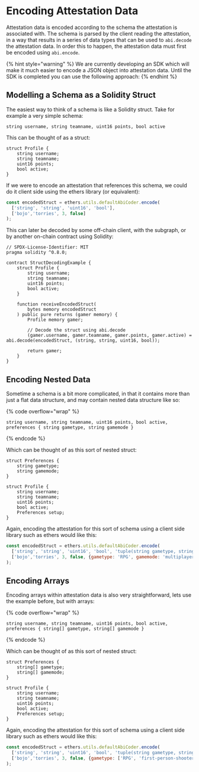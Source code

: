# Encoding Attestation Data

Attestation data is encoded according to the schema the attestation is associated with. The schema is parsed by the client reading the attestation, in a way that results in a series of data types that can be used to `abi.decode` the attestation data. In order this to happen, the attestation data must first be encoded using `abi.encode`.

{% hint style="warning" %}
We are currently developing an SDK which will make it much easier to encode a JSON object into attestation data.  Until the SDK is completed you can use the following approach:
{% endhint %}

## Modelling a Schema as a Solidity Struct

The easiest way to think of a schema is like a Solidity struct. Take for example a very simple schema:

`string username, string teamname, uint16 points, bool active`

This can be thought of as a struct:

```solidity
struct Profile {
    string username;
    string teamname;
    uint16 points;
    bool active;
}
```

If we were to encode an attestation that references this schema, we could do it client side using the ethers library (or equivalent):

```javascript
const encodedStruct = ethers.utils.defaultAbiCoder.encode(
  ['string', 'string', 'uint16', 'bool'],
  ['bojo','torries', 3, false]
);
```

This can later be decoded by some off-chain client, with the subgraph, or by another on-chain contract using Solidity:

```solidity
// SPDX-License-Identifier: MIT
pragma solidity ^0.8.0;

contract StructDecodingExample {
    struct Profile {
        string username;
        string teamname;
        uint16 points;
        bool active;
    }

    function receiveEncodedStruct(
        bytes memory encodedStruct
    ) public pure returns (gamer memory) {
        Profile memory gamer;

        // Decode the struct using abi.decode
        (gamer.username, gamer.teamname, gamer.points, gamer.active) = abi.decode(encodedStruct, (string, string, uint16, bool));

        return gamer;
    }
}

```

## Encoding Nested Data

Sometime a schema is a bit more complicated, in that it contains more than just a flat data structure, and may contain nested data structure like so:

{% code overflow="wrap" %}
```
string username, string teamname, uint16 points, bool active, preferences { string gametype, string gamemode }
```
{% endcode %}

Which can be thought of as this sort of nested struct:

```solidity
struct Preferences {
    string gametype;
    string gamemode;
}

struct Profile {
    string username;
    string teamname;
    uint16 points;
    bool active;
    Preferences setup;
}
```

Again, encoding the attestation for this sort of schema using a client side library such as ethers would like this:

```javascript
const encodedStruct = ethers.utils.defaultAbiCoder.encode(
  ['string', 'string', 'uint16', 'bool', 'tuple(string gametype, string gamemode)'],
  ['bojo','torries', 3, false, {gametype: 'RPG', gamemode: 'multiplayer'}]
);
```

## Encoding Arrays

Encoding arrays within attestation data is also very straightforward, lets use the example before, but with arrays:

{% code overflow="wrap" %}
```
string username, string teamname, uint16 points, bool active, preferences { string[] gametype, string[] gamemode }
```
{% endcode %}

Which can be thought of as this sort of nested struct:

```solidity
struct Preferences {
    string[] gametype;
    string[] gamemode;
}

struct Profile {
    string username;
    string teamname;
    uint16 points;
    bool active;
    Preferences setup;
}
```

Again, encoding the attestation for this sort of schema using a client side library such as ethers would like this:

```javascript
const encodedStruct = ethers.utils.defaultAbiCoder.encode(
  ['string', 'string', 'uint16', 'bool', 'tuple(string gametype, string gamemode)'],
  ['bojo','torries', 3, false, {gametype: ['RPG', 'first-person-shooter', 'racing', gamemode: ['multiplayer', 'singleplayer'] }]
);
```

